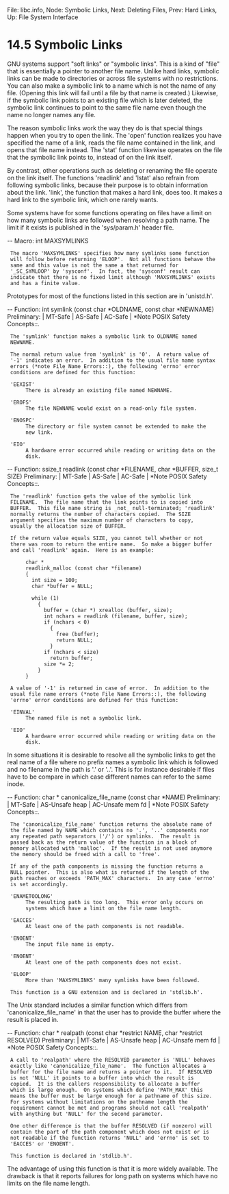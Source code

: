 File: libc.info,  Node: Symbolic Links,  Next: Deleting Files,  Prev: Hard Links,  Up: File System Interface

14.5 Symbolic Links
===================

GNU systems support "soft links" or "symbolic links".  This is a kind of
"file" that is essentially a pointer to another file name.  Unlike hard
links, symbolic links can be made to directories or across file systems
with no restrictions.  You can also make a symbolic link to a name which
is not the name of any file.  (Opening this link will fail until a file
by that name is created.)  Likewise, if the symbolic link points to an
existing file which is later deleted, the symbolic link continues to
point to the same file name even though the name no longer names any
file.

   The reason symbolic links work the way they do is that special things
happen when you try to open the link.  The 'open' function realizes you
have specified the name of a link, reads the file name contained in the
link, and opens that file name instead.  The 'stat' function likewise
operates on the file that the symbolic link points to, instead of on the
link itself.

   By contrast, other operations such as deleting or renaming the file
operate on the link itself.  The functions 'readlink' and 'lstat' also
refrain from following symbolic links, because their purpose is to
obtain information about the link.  'link', the function that makes a
hard link, does too.  It makes a hard link to the symbolic link, which
one rarely wants.

   Some systems have for some functions operating on files have a limit
on how many symbolic links are followed when resolving a path name.  The
limit if it exists is published in the 'sys/param.h' header file.

 -- Macro: int MAXSYMLINKS

     The macro 'MAXSYMLINKS' specifies how many symlinks some function
     will follow before returning 'ELOOP'.  Not all functions behave the
     same and this value is not the same a that returned for
     '_SC_SYMLOOP' by 'sysconf'.  In fact, the 'sysconf' result can
     indicate that there is no fixed limit although 'MAXSYMLINKS' exists
     and has a finite value.

   Prototypes for most of the functions listed in this section are in
'unistd.h'.

 -- Function: int symlink (const char *OLDNAME, const char *NEWNAME)
     Preliminary: | MT-Safe | AS-Safe | AC-Safe | *Note POSIX Safety
     Concepts::.

     The 'symlink' function makes a symbolic link to OLDNAME named
     NEWNAME.

     The normal return value from 'symlink' is '0'.  A return value of
     '-1' indicates an error.  In addition to the usual file name syntax
     errors (*note File Name Errors::), the following 'errno' error
     conditions are defined for this function:

     'EEXIST'
          There is already an existing file named NEWNAME.

     'EROFS'
          The file NEWNAME would exist on a read-only file system.

     'ENOSPC'
          The directory or file system cannot be extended to make the
          new link.

     'EIO'
          A hardware error occurred while reading or writing data on the
          disk.

 -- Function: ssize_t readlink (const char *FILENAME, char *BUFFER,
          size_t SIZE)
     Preliminary: | MT-Safe | AS-Safe | AC-Safe | *Note POSIX Safety
     Concepts::.

     The 'readlink' function gets the value of the symbolic link
     FILENAME.  The file name that the link points to is copied into
     BUFFER.  This file name string is _not_ null-terminated; 'readlink'
     normally returns the number of characters copied.  The SIZE
     argument specifies the maximum number of characters to copy,
     usually the allocation size of BUFFER.

     If the return value equals SIZE, you cannot tell whether or not
     there was room to return the entire name.  So make a bigger buffer
     and call 'readlink' again.  Here is an example:

          char *
          readlink_malloc (const char *filename)
          {
            int size = 100;
            char *buffer = NULL;

            while (1)
              {
                buffer = (char *) xrealloc (buffer, size);
                int nchars = readlink (filename, buffer, size);
                if (nchars < 0)
                  {
                    free (buffer);
                    return NULL;
                  }
                if (nchars < size)
                  return buffer;
                size *= 2;
              }
          }

     A value of '-1' is returned in case of error.  In addition to the
     usual file name errors (*note File Name Errors::), the following
     'errno' error conditions are defined for this function:

     'EINVAL'
          The named file is not a symbolic link.

     'EIO'
          A hardware error occurred while reading or writing data on the
          disk.

   In some situations it is desirable to resolve all the symbolic links
to get the real name of a file where no prefix names a symbolic link
which is followed and no filename in the path is '.' or '..'.  This is
for instance desirable if files have to be compare in which case
different names can refer to the same inode.

 -- Function: char * canonicalize_file_name (const char *NAME)
     Preliminary: | MT-Safe | AS-Unsafe heap | AC-Unsafe mem fd | *Note
     POSIX Safety Concepts::.

     The 'canonicalize_file_name' function returns the absolute name of
     the file named by NAME which contains no '.', '..' components nor
     any repeated path separators ('/') or symlinks.  The result is
     passed back as the return value of the function in a block of
     memory allocated with 'malloc'.  If the result is not used anymore
     the memory should be freed with a call to 'free'.

     If any of the path components is missing the function returns a
     NULL pointer.  This is also what is returned if the length of the
     path reaches or exceeds 'PATH_MAX' characters.  In any case 'errno'
     is set accordingly.

     'ENAMETOOLONG'
          The resulting path is too long.  This error only occurs on
          systems which have a limit on the file name length.

     'EACCES'
          At least one of the path components is not readable.

     'ENOENT'
          The input file name is empty.

     'ENOENT'
          At least one of the path components does not exist.

     'ELOOP'
          More than 'MAXSYMLINKS' many symlinks have been followed.

     This function is a GNU extension and is declared in 'stdlib.h'.

   The Unix standard includes a similar function which differs from
'canonicalize_file_name' in that the user has to provide the buffer
where the result is placed in.

 -- Function: char * realpath (const char *restrict NAME, char *restrict
          RESOLVED)
     Preliminary: | MT-Safe | AS-Unsafe heap | AC-Unsafe mem fd | *Note
     POSIX Safety Concepts::.

     A call to 'realpath' where the RESOLVED parameter is 'NULL' behaves
     exactly like 'canonicalize_file_name'.  The function allocates a
     buffer for the file name and returns a pointer to it.  If RESOLVED
     is not 'NULL' it points to a buffer into which the result is
     copied.  It is the callers responsibility to allocate a buffer
     which is large enough.  On systems which define 'PATH_MAX' this
     means the buffer must be large enough for a pathname of this size.
     For systems without limitations on the pathname length the
     requirement cannot be met and programs should not call 'realpath'
     with anything but 'NULL' for the second parameter.

     One other difference is that the buffer RESOLVED (if nonzero) will
     contain the part of the path component which does not exist or is
     not readable if the function returns 'NULL' and 'errno' is set to
     'EACCES' or 'ENOENT'.

     This function is declared in 'stdlib.h'.

   The advantage of using this function is that it is more widely
available.  The drawback is that it reports failures for long path on
systems which have no limits on the file name length.

